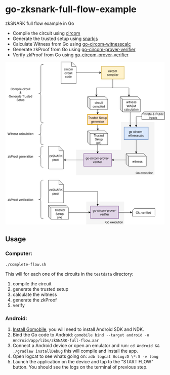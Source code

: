 # go-zksnark-full-flow-example

zkSNARK full flow example in Go

- Compile the circuit using [circom](https://github.com/iden3/circom)
- Generate the trusted setup using [snarkjs](https://github.com/iden3/snarkjs)
- Calculate Witness from Go using [go-circom-witnesscalc](https://github.com/iden3/go-circom-witnesscalc)
- Generate zkProof from Go using [go-circom-prover-verifier](https://github.com/iden3/go-circom-prover-verifier)
- Verify zkProof from Go using [go-circom-prover-verifier](https://github.com/iden3/go-circom-prover-verifier)

![](go-zksnark-flow.png)

## Usage

### Computer:
```
./complete-flow.sh
```
This will for each one of the circuits in the `testdata` directory:
1. compile the circuit
2. generate the trusted setup
3. calculate the witness
4. generate the zkProof
5. verify

### Android:
1. [Install Gomobile](https://github.com/golang/go/wiki/Mobile), you will need to install Android SDK and NDK.
2. Bind the Go code to Android: `gomobile bind --target android -o Android/app/libs/zkSNARK-full-flow.aar`
3. Connect a Android device or open an emulator and run: `cd Android && ./gradlew installDebug` this will compile and install the app.
4. Open logcat to see whats going on: `adb logcat GoLog:D \*:S -v long`
5. Launch the application on the device and tap to the "START FLOW" button. You should see the logs on the terminal of previous step.
